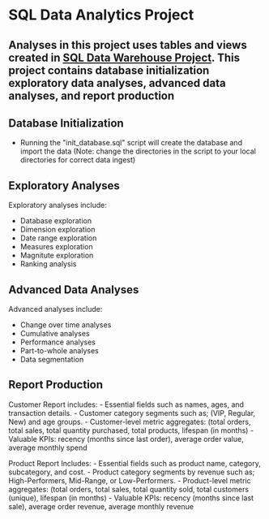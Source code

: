 # SQL Data Analytics Project

Analyses in this project uses tables and views created in [SQL Data Warehouse Project](https://github.com/utkuozgen/sql-data-warehouse-project).
This project contains database initialization exploratory data analyses, advanced data analyses, and report production
---

## Database Initialization
- Running the "init_database.sql" script will create the database and import the data (Note: change the directories in the script to your local directories for correct data ingest)

## Exploratory Analyses
Exploratory analyses include:
- Database exploration
- Dimension exploration
- Date range exploration
- Measures exploration
- Magnitute exploration
- Ranking analysis

## Advanced Data Analyses
Advanced analyses include:
- Change over time analyses
- Cumulative analyses
- Performance analyses
- Part-to-whole analyses
- Data segmentation

## Report Production
Customer Report includes:
    - Essential fields such as names, ages, and transaction details.
	- Customer category segments such as; (VIP, Regular, New) and age groups.
    - Customer-level metric aggregates: (total orders, total sales, total quantity purchased, total products, lifespan (in months)
    - Valuable KPIs: recency (months since last order), average order value, average monthly spend

Product Report Includes:
    - Essential fields such as product name, category, subcategory, and cost.
	- Product category segments by revenue such as; High-Performers, Mid-Range, or Low-Performers.
    - Product-level metric aggregates: (total orders, total sales, total quantity sold, total customers (unique), lifespan (in months)
    - Valuable KPIs: recency (months since last sale), average order revenue, average monthly revenue
